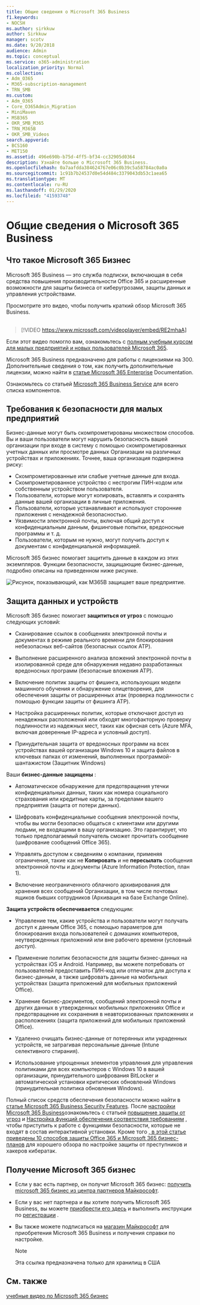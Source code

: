 ```yaml
---
title: Общие сведения о Microsoft 365 Business
f1.keywords:
- NOCSH
ms.author: sirkkuw
author: Sirkkuw
manager: scotv
ms.date: 9/20/2018
audience: Admin
ms.topic: conceptual
ms.service: o365-administration
localization_priority: Normal
ms.collection:
- Adm_O365
- M365-subscription-management
- TRN_SMB
ms.custom:
- Adm_O365
- Core_O365Admin_Migration
- MiniMaven
- MSB365
- OKR_SMB_M365
- TRN_M365B
- OKR_SMB_Videos
search.appverid:
- BCS160
- MET150
ms.assetid: 496e690b-b75d-4ff5-bf34-cc32905d0364
description: Узнайте больше о Microsoft 365 Business.
ms.openlocfilehash: 0a7aafdda384624767e06c0b39c5a58784ac0a0a
ms.sourcegitcommit: 1c91b7b24537d0e54d484c3379043db53c1aea65
ms.translationtype: MT
ms.contentlocale: ru-RU
ms.lasthandoff: 01/29/2020
ms.locfileid: "41593748"
---
```

# <a name="overview-of-microsoft-365-business"></a>Общие сведения о Microsoft 365 Business

## <a name="what-is-microsoft-365-business"></a>Что такое Microsoft 365 Бизнес

Microsoft 365 Business — это служба подписки, включающая в себя средства повышения производительности Office 365 и расширенные возможности для защиты бизнеса от киберугрозами, защиты данных и управления устройствами.

Просмотрите это видео, чтобы получить краткий обзор Microsoft 365 Business.<br><br>

> [!VIDEO https://www.microsoft.com/videoplayer/embed/RE2mhaA] 
  
Если этот видео помогло вам, ознакомьтесь с [полным учебным курсом для малых предприятий и новых пользователей Microsoft 365](https://support.office.com/article/6ab4bbcd-79cf-4000-a0bd-d42ce4d12816). 

Microsoft 365 Business предназначено для работы с лицензиями на 300. Дополнительные сведения о том, как получить дополнительные лицензии, можно найти в [статье Microsoft 365 Enterprise](https://go.microsoft.com/fwlink/p/?linkid=860986) Documentation.

Ознакомьтесь со статьей [Microsoft 365 Business Service](https://docs.microsoft.com/office365/servicedescriptions/microsoft-365-service-descriptions/microsoft-365-business-service-description) для всего списка компонентов.
  
## <a name="small-business-security-needs"></a>Требования к безопасности для малых предприятий

Бизнес-данные могут быть скомпрометированы множеством способов. Вы и ваши пользователи могут нарушить безопасность вашей организации при входе в систему с помощью скомпрометированных учетных данных или просмотре данных Организации на различных устройствах и приложениях. Точнее, ваша организация подвержена риску:

- Скомпрометированные или слабые учетные данные для входа.
- Скомпрометированное устройство с нестрогим ПИН-кодом или собственным устройством пользователя.
- Пользователи, которые могут копировать, вставлять и сохранять данные вашей организации в личные приложения.
- Пользователи, которые устанавливают и используют сторонние приложения с ненадежной безопасностью.
- Уязвимости электронной почты, включая общий доступ к конфиденциальным данным, фишинговые попытки, вредоносные программы и т. д.
- Пользователи, которым не нужно, могут получить доступ к документам с конфиденциальной информацией.

Microsoft 365 бизнес помогает защитить данные в каждом из этих экземпляров. Функции безопасности, защищающие бизнес-данные, подробно описаны на приведенном ниже рисунке.

![Рисунок, показывающий, как M365B защищает ваше предприятие.](media/m365businessvalueadd.png)

## <a name="how-your-data-and-devices-are-protected"></a>Защита данных и устройств

Microsoft 365 бизнес помогает **защититься от угроз** с помощью следующих условий:

- Сканирование ссылок в сообщениях электронной почты и документах в режиме реального времени для блокирования небезопасных веб-сайтов (безопасных ссылок ATP).

- Выполнение расширенного анализа вложений электронной почты в изолированной среде для обнаружения недавно разработанных вредоносных программ (безопасные вложения ATP). 

- Включение политик защиты от фишинга, использующих модели машинного обучения и обнаружение олицетворения, для обеспечения защиты от расширенных атак (проверка подлинности с помощью функции защиты от фишинга ATP). 

- Настройка расширенных политик, которые отключают доступ из ненадежных расположений или обходят многофакторную проверку подлинности из надежных мест, таких как офисная сеть (Azure MFA, включая доверенные IP-адреса и условный доступ). 

- Принудительная защита от вредоносных программ на всех устройствах вашей организации Windows 10 и защита файлов в ключевых папках от изменений, выполненных программой-шантажистом (Защитник Windows)

Ваши **бизнес-данные защищены** :

- Автоматическое обнаружение для предотвращения утечки конфиденциальных данных, таких как номера социального страхования или кредитные карты, за пределами вашего предприятия (защита от потери данных). 

- Шифровать конфиденциальные сообщения электронной почты, чтобы вы могли безопасно общаться с клиентами или другими людьми, не входящими в вашу организацию. Это гарантирует, что только предполагаемый получатель сможет прочитать сообщение (шифрование сообщений Office 365).

- Управлять доступом к сведениям о компании, применяя ограничения, такие как не **Копировать** и не **пересылать** сообщения электронной почты и документы (Azure Information Protection, план 1).

- Включение неограниченного облачного архивирования для хранения всех сообщений Организации, в том числе почтовых ящиков бывших сотрудников (Архивация на базе Exchange Online).

**Защита устройств обеспечивается** следующим:

- Управление тем, какие устройства и пользователи могут получать доступ к данным Office 365, с помощью параметров для блокирования входа пользователей с домашних компьютеров, неутвержденных приложений или вне рабочего времени (условный доступ).

- Применение политик безопасности для защиты бизнес-данных на устройствах iOS и Android. Например, вы можете потребовать от пользователей предоставить ПИН-код или отпечаток для доступа к бизнес-данным, а также шифровать данные на мобильных устройствах (защита приложений для мобильных приложений Office).

- Хранение бизнес-документов, сообщений электронной почты и других данных в утвержденных мобильных приложениях Office и предотвращение их сохранения в неавторизованных приложениях и расположениях (защита приложений для мобильных приложений Office).

- Удаленно очищать бизнес-данные от потерянных или украденных устройств, не затрагивая персональные данные (Intune селективного стирания).

- Использование упрощенных элементов управления для управления политиками для всех компьютеров с Windows 10 в вашей организации, принудительного шифрования BitLocker и автоматической установки критических обновлений Windows (принудительная политика обновления Windows).

Полный список средств обеспечения безопасности можно найти в [статье Microsoft 365 Business Security Features](security-features.md). После [настройки Microsoft 365 Business](set-up.md)ознакомьтесь с статьей [повышение защиты от угроз](increase-threat-protection.md) и [Настройка функций обеспечения соответствия требованиям](set-up-compliance.md) , чтобы приступить к работе с функциями безопасности, которые не входят в состав интерактивной установки. Кроме того [, в этой статье приведены 10 способов защиты Office 365 и Microsoft 365 бизнес-планов](https://docs.microsoft.com/office365/admin/security-and-compliance/secure-your-business-data) для хорошего обзора по настройке защиты от преступников и хакеров кибератак.

## <a name="get-microsoft-365-business"></a>Получение Microsoft 365 бизнес

- Если у вас есть партнер, он получит Microsoft 365 бизнес: [получить microsoft 365 бизнес из центра партнеров Майкрософт](get-microsoft-365-business.md#get-microsoft-365-business-from-microsoft-partner-center).

- Если у вас нет партнера и вы хотите получить Microsoft 365 Business, вы можете [приобрести его здесь](https://www.microsoft.com/microsoft-365/business) и выполнить инструкции по [регистрации](sign-up.md) .

- Вы также можете подписаться на [магазин Майкрософт](https://www.microsoft.com/en-us/store/locations/find-a-store?icid=gm_fy18_hol_bopis_feature3&CustomerIntent=Consumer) для приобретения Microsoft 365 Business и получения справки по настройке.

    > [!NOTE]
    > Эта ссылка предназначена только для хранилищ в США

## <a name="see-also"></a>См. также

[учебные видео по Microsoft 365 бизнес](https://support.office.com/article/6ab4bbcd-79cf-4000-a0bd-d42ce4d12816)
